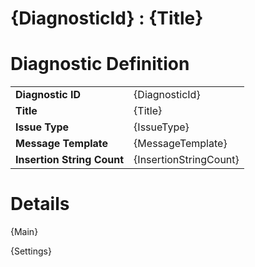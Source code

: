 # {DiagnosticId} : {Title}

# Diagnostic Definition

<table>
  <tr>
    <td class="header"><b>Diagnostic ID</b></td>
    <td>{DiagnosticId}</td>
  </tr>
  <tr>
    <td class="header"><b>Title</b></td>
    <td>{Title}</td>
  </tr>
  <tr>
    <td class="header"><b>Issue Type</b></td>
    <td>{IssueType}</td>
  </tr>
  <tr>
    <td class="header"><b>Message Template</b></td>
    <td>{MessageTemplate}</td>
  </tr>
  <tr>
    <td class="header"><b>Insertion String Count</b></td>
    <td>{InsertionStringCount}</td>
  </tr>
</table>

# Details

{Main}

{Settings}
